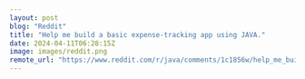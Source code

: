 ```yaml
---
layout: post
blog: "Reddit"
title: "Help me build a basic expense-tracking app using JAVA."
date: 2024-04-11T06:28:15Z
image: images/reddit.png
remote_url: "https://www.reddit.com/r/java/comments/1c1856w/help_me_build_a_basic_expensetracking_app_using/"
---
```

